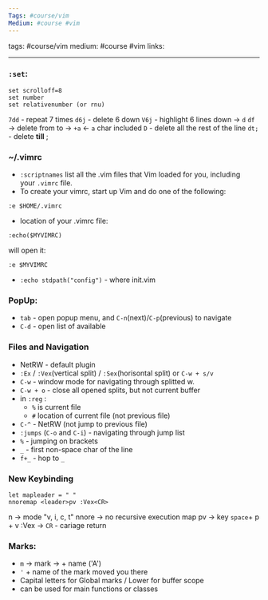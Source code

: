 ```yaml
---
Tags: #course/vim
Medium: #course #vim 
---
```

tags: #course/vim
medium: #course #vim 
links:
___

### `:set`:
```vimrc
set scrolloff=8
set number
set relativenumber (or rnu)
```
`7dd` - repeat 7 times
`d6j` - delete 6 down
`V6j` - highlight 6 lines down -> `d`
`df` -> delete from to -> `+a` <- `a` char included 
`D` - delete all the rest of the line
`dt;` - delete __till__ ;

### ~/.vimrc
- `:scriptnames` list all the .vim files that Vim loaded for you, including your `.vimrc` file.
- To create your vimrc, start up Vim and do one of the following:
```vim
:e $HOME/.vimrc
```

- location of your .vimrc file:
```vim
:echo($MYVIMRC)
```
will open it:
```
:e $MYVIMRC
```
- `:echo stdpath("config")` - where init.vim

### PopUp:
- `tab` - open popup menu, and `C-n`(next)/`C-p`(previous) to navigate
- `C-d` - open list of available

### Files and Navigation
- NetRW - default plugin
- `:Ex` / `:Vex`(vertical split) / `:Sex`(horisontal split) or `C-w + s/v`
- `C-w` - window mode for navigating through splitted w.
- `C-w + o` - close all opened splits, but not current buffer
- in `:reg` :
	- `%` is current file
	- `#` location of current file (not previous file) 
 - `C-^` - NetRW (not jump to previous file)
 - `:jumps` (`C-o` and `C-i`) - navigating through jump list
 - `%` - jumping on brackets
 - `_` - first non-space char of the line
 - `f+_` - hop to `_` 

### New Keybinding

```vimrc
let mapleader = " "
nnoremap <leader>pv :Vex<CR>
```
n -> mode "v, i, c, t"
nnore -> no recursive execution
map 
<leader>pv -> key `space`+ p + v
:Vex<CR> -> `CR` - cariage return 

### Marks:
- `m` -> mark -> + name ('A')
- ` ' ` + name of the mark moved you there
- Capital letters for Global marks / Lower for buffer scope
- can be used for main functions or classes
